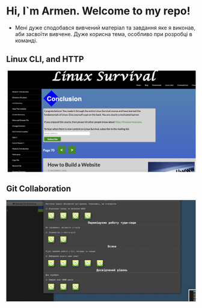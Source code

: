 # Hi, I`m Armen. Welcome to my repo!
* Мені дуже сподобався вивчений матеріал та завдання яке я виконав, аби засвоїти вивчене. Дуже корисна тема, особливо при розробці в команді. 

## Linux CLI, and HTTP
![4 modules Linux is done](https://github.com/armenter66/kottans-frontend/blob/main/task_linux_cli/%D0%A1%D0%BD%D0%B8%D0%BC%D0%BE%D0%BA%20%D1%8D%D0%BA%D1%80%D0%B0%D0%BD%D0%B0%202022-07-22%20%D0%B2%2012.17.07.png)

## Git Collaboration 
![GIT Branching](https://github.com/armenter66/kottans-frontend/blob/main/task_git_collaboration/2.png)
